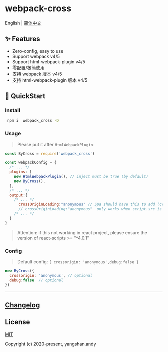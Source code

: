 # webpack-cross

English | [简体中文](README.zh-CN.md)

## ✨ Features

- Zero-config, easy to use
- Support webpack v4/5
- Support html-webpack-plugin v4/5
- 零配置/极简使用
- 支持 webpack 版本 v4/5
- 支持 html-webpack-plugin 版本 v4/5

## 🚀 QuickStart

### Install

```bash
 npm i  webpack_cross -D
```

### Usage

> Please put it after `HtmlWebpackPlugin`

```js
const ByCross = require('webpack_cross')

const webpackConfig = {
  /* ... */
  plugins: [
    new HtmlWebpackPlugin(), // inject must be true (by default)
    new ByCross(),
  ],
  /* ... */
  output:{
    /* ... */
      crossOriginLoading:"anonymous" // Spa should have this to add (crossorigin) to script tag dynamically.
      // crossOriginLoading:"anonymous"  only works when script.src is  different from site's origin
    /* ... */
  }
}
```
> Attention:  if this not working in react project, please ensure the version of react-scripts  >= "^4.0.1"

### Config

> Default config: `{ crossorigin: 'anonymous',debug:false }`

```js
new ByCross({ 
  crossorigin: 'anonymous', // optional
  debug:false  // optional
})
```

---


## [Changelog](./CHANGELOG.md)

## License

[MIT](http://opensource.org/licenses/MIT)

Copyright (c) 2020-present, yangshan.andy
